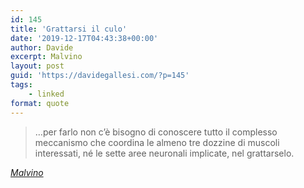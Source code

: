 ```yaml
---
id: 145
title: 'Grattarsi il culo'
date: '2019-12-17T04:43:38+00:00'
author: Davide
excerpt: Malvino
layout: post
guid: 'https://davidegallesi.com/?p=145'
tags:
    - linked
format: quote
---
```


> …per farlo non c’è bisogno di conoscere tutto il complesso meccanismo che coordina le almeno tre dozzine di muscoli interessati, né le sette aree neuronali implicate, nel grattarselo.

<cite>[Malvino](https://malvinodue.blogspot.com/2019/12/blog-post.html)</cite>